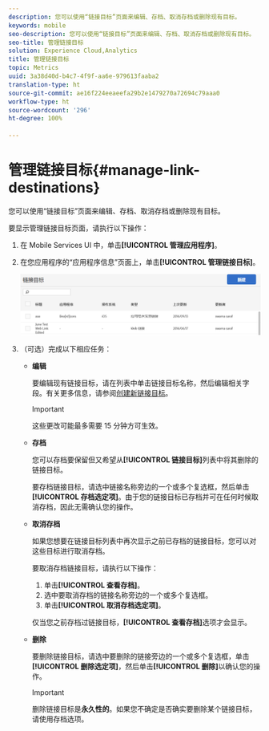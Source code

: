 ```yaml
---
description: 您可以使用“链接目标”页面来编辑、存档、取消存档或删除现有目标。
keywords: mobile
seo-description: 您可以使用“链接目标”页面来编辑、存档、取消存档或删除现有目标。
seo-title: 管理链接目标
solution: Experience Cloud,Analytics
title: 管理链接目标
topic: Metrics
uuid: 3a38d40d-b4c7-4f9f-aa6e-979613faaba2
translation-type: ht
source-git-commit: ae16f224eeaeefa29b2e1479270a72694c79aaa0
workflow-type: ht
source-wordcount: '296'
ht-degree: 100%

---
```



# 管理链接目标{#manage-link-destinations}

您可以使用“链接目标”页面来编辑、存档、取消存档或删除现有目标。

要显示管理链接目标页面，请执行以下操作：

1. 在 Mobile Services UI 中，单击&#x200B;**[!UICONTROL 管理应用程序]**。
1. 在您应用程序的“应用程序信息”页面上，单击&#x200B;**[!UICONTROL 管理链接目标]**。

   ![链接目标](assets/link_destinations_list.png)

1. （可选）完成以下相应任务：

   * **编辑**

      要编辑现有链接目标，请在列表中单击链接目标名称，然后编辑相关字段。有关更多信息，请参阅[创建新链接目标](/help/using/acquisition-main/c-manage-link-destinations/t-create-new-app-deep-link-destination.md)。

      >[!IMPORTANT]
      >
      >这些更改可能最多需要 15 分钟方可生效。

   * **存档**

      您可以存档要保留但又希望从&#x200B;**[!UICONTROL 链接目标]**&#x200B;列表中将其删除的链接目标。

      要存档链接目标，请选中链接名称旁边的一个或多个复选框，然后单击&#x200B;**[!UICONTROL 存档选定项]**。由于您的链接目标已存档并可在任何时候取消存档，因此无需确认您的操作。

   * **取消存档**

      如果您想要在链接目标列表中再次显示之前已存档的链接目标，您可以对这些目标进行取消存档。

      要取消存档链接目标，请执行以下操作：

      1. 单击&#x200B;**[!UICONTROL 查看存档]**。
      1. 选中要取消存档的链接名称旁边的一个或多个复选框。
      1. 单击&#x200B;**[!UICONTROL 取消存档选定项]**。

      仅当您之前存档过链接目标，**[!UICONTROL 查看存档]**&#x200B;选项才会显示。

   * **删除**

      要删除链接目标，请选中要删除的链接旁边的一个或多个复选框，单击&#x200B;**[!UICONTROL 删除选定项]**，然后单击&#x200B;**[!UICONTROL 删除]**&#x200B;以确认您的操作。

      >[!IMPORTANT]
      >
      >删除链接目标是&#x200B;**永久性的**。如果您不确定是否确实要删除某个链接目标，请使用存档选项。



